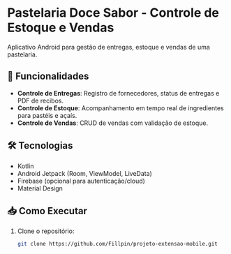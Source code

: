 # Pastelaria Doce Sabor - Controle de Estoque e Vendas  

Aplicativo Android para gestão de entregas, estoque e vendas de uma pastelaria.  

## 🚀 Funcionalidades  
- **Controle de Entregas**: Registro de fornecedores, status de entregas e PDF de recibos.  
- **Controle de Estoque**: Acompanhamento em tempo real de ingredientes para pastéis e açaís.  
- **Controle de Vendas**: CRUD de vendas com validação de estoque.  

## 🛠 Tecnologias  
- Kotlin  
- Android Jetpack (Room, ViewModel, LiveData)  
- Firebase (opcional para autenticação/cloud)  
- Material Design  

## 📥 Como Executar  
1. Clone o repositório:  
   ```bash  
   git clone https://github.com/Fillpin/projeto-extensao-mobile.git
